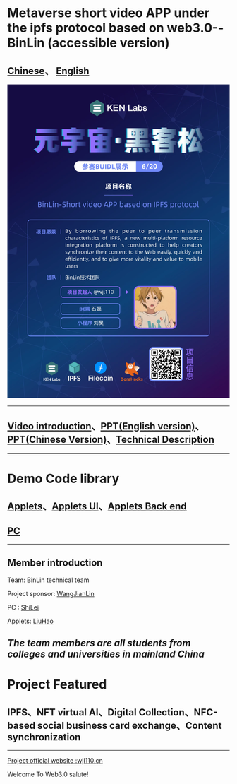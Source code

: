 # Metaverse short video APP under the ipfs protocol based on web3.0--BinLin (accessible version)
[Chinese](README_chinese.md)、
[English](README.md)
---

![image](English.png)

---

## [Video introduction](https://www.bilibili.com/video/BV12A4y1R7mU/)、[PPT(English version)](https://docs.qq.com/document/DTmJRdlBpcmxJQXVD)、[PPT(Chinese Version)](https://docs.qq.com/document/DTkZ6enV3b3pIcFdk)、[Technical Description](README_file.md)

---
# Demo Code library
## [Applets](https://github.com/wjl110/BinLin/tree/master)、[Applets UI](https://github.com/wjl110/BinLin/tree/master/BinLinUI)、[Applets Back end](https://github.com/wjl110/BinLin/tree/master/BinLinBack)

## [PC](https://github.com/wjl110/BinLin/tree/ui/BinLin)

---

## Member introduction
Team: BinLin technical team

Project sponsor: [WangJianLin](https://github.com/wjl110/)

PC : [ShiLei](https://github.com/916202420)

Applets: [LiuHao](https://github.com/lhlh123456)

*The team members are all students from colleges and universities in mainland China*
---

# Project Featured 
## IPFS、NFT virtual AI、Digital Collection、NFC-based social business card exchange、Content synchronization

---
[ Project official website :wjl110.cn](https://wjl110.cn/)

Welcome To Web3.0 salute!
